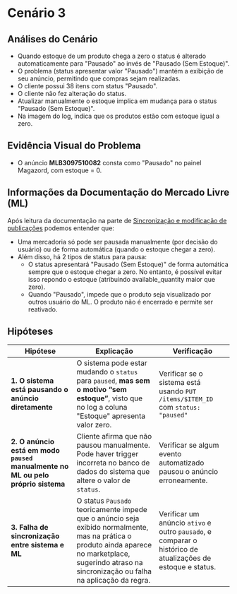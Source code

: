 # Cenário 3
## Análises do Cenário
- Quando estoque de um produto chega a zero o status é alterado automaticamente para "Pausado" ao invés de "Pausado (Sem Estoque)".
- O problema (status apresentar valor "Pausado") mantém a exibição de seu anúncio, permitindo que compras sejam realizadas.
- O cliente possui 38 itens com status "Pausado".
- O cliente não fez alteração do status.
- Atualizar manualmente o estoque implica em mudança para o status "Pausado (Sem Estoque)".
- Na imagem do log, indica que os produtos estão com estoque igual a zero.

## Evidência Visual do Problema
- O anúncio **MLB3097510082** consta como "Pausado" no painel Magazord, com estoque = 0.

## Informações da Documentação do Mercado Livre (ML)
Após leitura da documentação na parte de [Sincronização e modificação de publicações](https://developers.mercadolivre.com.br/pt_br/produto-sincronizacao-de-publicacoes) podemos entender que:
- Uma mercadoria só pode ser pausada manualmente (por decisão do usuário) ou de forma automática (quando o estoque chegar a zero).
- Além disso, há 2 tipos de status para pausa:
	- O status apresentará "Pausado (Sem Estoque)" de forma automática sempre que o estoque chegar a zero. No entanto, é possível evitar isso repondo o estoque (atribuindo available_quantity maior que zero).
	- Quando "Pausado", impede que o produto seja visualizado por outros usuário do ML. O produto não é encerrado e permite ser reativado.

## Hipóteses

| Hipótese                                                                        | Explicação                                                                                                                                                | Verificação                                                                  |
| ------------------------------------------------------------------------------- | --------------------------------------------------------------------------------------------------------------------------------------------------------- | ---------------------------------------------------------------------------- |
| **1. O sistema está pausando o anúncio diretamente**                             | O sistema pode estar mudando o `status` para `paused`, **mas sem o motivo “sem estoque”**, visto que no log a coluna "Estoque" apresenta valor zero.              | Verificar se o sistema está usando `PUT /items/$ITEM_ID` com `status: "paused"` |
| **2. O anúncio está em modo `paused` manualmente no ML ou pelo próprio sistema** | Cliente afirma que não pausou manualmente. Pode haver trigger incorreta no banco de dados do sistema que altere o valor de `status`.                        | Verificar se algum evento automatizado pausou o anúncio erroneamente.         |
| **3. Falha de sincronização entre sistema e ML**                                    | O status `Pausado` teoricamente impede que o anúncio seja exibido normalmente, mas na prática o produto ainda aparece no marketplace, sugerindo atraso na sincronização ou falha na aplicação da regra. |  Verificar um anúncio `ativo` e outro `pausado`, e comparar o histórico de atualizações de estoque e status. |
 
 
                                 

